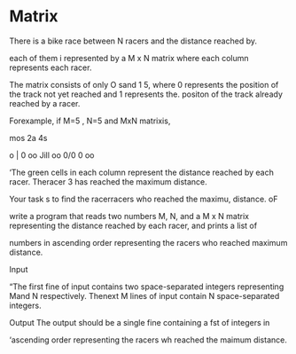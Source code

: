 # Matrix
There is a bike race between N racers and the distance reached by.

each of them i represented by a M x N matrix where each column
represents each racer.

The matrix consists of only O sand 1 5, where 0 represents
the position of the track not yet reached and 1 represents the.
positon of the track already reached by a racer.

Forexample, if M=5 , N=5 and MxN matrixis,

mos 2a 4s

 o | 0
oo Jill oo
0/0 0 oo

‘The green cells in each column represent the distance reached by
each racer. Theracer 3 has reached the maximum distance.

Your task s to find the racerracers who reached the maximu,
distance. oF

write a program that reads two numbers M, N, and a M x N matrix
representing the distance reached by each racer, and prints a list of

numbers in ascending order representing the racers who reached
maximum distance.

Input

“The first fine of input contains two space-separated integers
representing Mand N respectively.
Thenext M lines of input contain N space-separated integers.

Output
The output should be a single fine containing a fst of integers in

‘ascending order representing the racers wh reached the maimum
distance.

